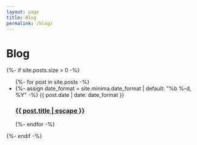 ```yaml
---
layout: page
title: Blog
permalink: /blog/
---
```


# Blog

<div>
  {%- if site.posts.size > 0 -%}
    <ul>
      {%- for post in site.posts -%}
      <li>
        {%- assign date_format = site.minima.date_format | default: "%b %-d, %Y" -%}
        <span class="post-meta">{{ post.date | date: date_format }}</span>
        <h3>
          <a href="{{ post.url | relative_url }}">
            {{ post.title | escape }}
          </a>
        </h3>
      </li>
      {%- endfor -%}
    </ul>
  {%- endif -%}
</div>

